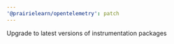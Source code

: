 ```yaml
---
'@prairielearn/opentelemetry': patch
---
```


Upgrade to latest versions of instrumentation packages

